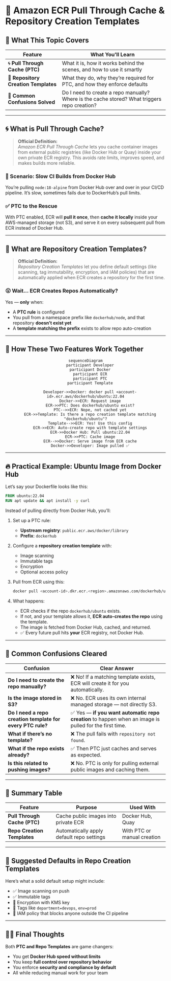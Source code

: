 # 🧊 Amazon ECR Pull Through Cache & Repository Creation Templates

## 🧠 What This Topic Covers

| Feature                              | What You'll Learn                                                                            |
| ------------------------------------ | -------------------------------------------------------------------------------------------- |
| 🌀 **Pull Through Cache (PTC)**      | What it is, how it works behind the scenes, and how to use it smartly                        |
| 🧩 **Repository Creation Templates** | What they do, why they’re required for PTC, and how they enforce defaults                    |
| 🤔 **Common Confusions Solved**      | Do I need to create a repo manually? Where is the cache stored? What triggers repo creation? |

---

## 🌀 What is Pull Through Cache?

> **Official Definition:**  
> _Amazon ECR Pull Through Cache_ lets you cache container images from external public registries (like Docker Hub or Quay) inside your own private ECR registry. This avoids rate limits, improves speed, and makes builds more reliable.

### 🧪 Scenario: Slow CI Builds from Docker Hub

You’re pulling `node:18-alpine` from Docker Hub over and over in your CI/CD pipeline. It’s slow, sometimes fails due to DockerHub’s pull limits.

### ✅ PTC to the Rescue

With PTC enabled, ECR will **pull it once**, then **cache it locally** inside your AWS-managed storage (not S3), and serve it on every subsequent pull from ECR instead of Docker Hub.

---

## 🧩 What are Repository Creation Templates?

> **Official Definition:**  
> _Repository Creation Templates_ let you define default settings (like scanning, tag immutability, encryption, and IAM policies) that are automatically applied when ECR creates a repository for the first time.

### 😮 Wait... ECR Creates Repos Automatically?

Yes — **only** when:

- A **PTC rule** is configured
- You pull from a namespace prefix like `dockerhub/node`, and that repository **doesn’t exist yet**
- A **template matching the prefix** exists to allow repo auto-creation

---

## 🔁 How These Two Features Work Together

<div align="center">

```mermaid
sequenceDiagram
    participant Developer
    participant Docker
    participant ECR
    participant PTC
    participant Template

    Developer->>Docker: docker pull <account-id>.ecr.aws/dockerhub/ubuntu:22.04
    Docker->>ECR: Request image
    ECR->>PTC: Does dockerhub/ubuntu exist?
    PTC-->>ECR: Nope, not cached yet
    ECR->>Template: Is there a repo creation template matching "dockerhub/ubuntu"?
    Template-->>ECR: Yes! Use this config
    ECR->>ECR: Auto-create repo with template settings
    ECR->>Docker Hub: Pull ubuntu:22.04
    ECR->>PTC: Cache image
    ECR-->>Docker: Serve image from ECR cache
    Docker->>Developer: Image pulled ✅
```

</div>

---

## 🔥 Practical Example: Ubuntu Image from Docker Hub

Let’s say your Dockerfile looks like this:

```dockerfile
FROM ubuntu:22.04
RUN apt update && apt install -y curl
```

Instead of pulling directly from Docker Hub, you’ll:

1. Set up a PTC rule:

   - **Upstream registry**: `public.ecr.aws/docker/library`
   - **Prefix**: `dockerhub`

2. Configure a **repository creation template** with:

   - Image scanning
   - Immutable tags
   - Encryption
   - Optional access policy

3. Pull from ECR using this:

   ```bash
   docker pull <account-id>.dkr.ecr.<region>.amazonaws.com/dockerhub/ubuntu:22.04
   ```

4. What happens:
   - ECR checks if the repo `dockerhub/ubuntu` exists.
   - If not, and your template allows it, **ECR auto-creates the repo** using the template.
   - The image is fetched from Docker Hub, cached, and returned.
   - ✅ Every future pull hits **your** ECR registry, not Docker Hub.

---

## 🤯 Common Confusions Cleared

| Confusion                                                  | Clear Answer                                                                                           |
| ---------------------------------------------------------- | ------------------------------------------------------------------------------------------------------ |
| **Do I need to create the repo manually?**                 | ❌ No! If a matching template exists, ECR will create it for you automatically.                        |
| **Is the image stored in S3?**                             | ❌ No. ECR uses its own internal managed storage — not directly S3.                                    |
| **Do I need a repo creation template for every PTC rule?** | ✅ Yes — **if you want automatic repo creation** to happen when an image is pulled for the first time. |
| **What if there’s no template?**                           | ❌ The pull fails with `repository not found`.                                                         |
| **What if the repo exists already?**                       | ✅ Then PTC just caches and serves as expected.                                                        |
| **Is this related to pushing images?**                     | ❌ No. PTC is only for pulling external public images and caching them.                                |

---

## 🧠 Summary Table

| Feature                      | Purpose                                   | Used With                   |
| ---------------------------- | ----------------------------------------- | --------------------------- |
| **Pull Through Cache (PTC)** | Cache public images into private ECR      | Docker Hub, Quay            |
| **Repo Creation Templates**  | Automatically apply default repo settings | With PTC or manual creation |

---

## 🧰 Suggested Defaults in Repo Creation Templates

Here’s what a solid default setup might include:

- ✅ Image scanning on push
- ✅ Immutable tags
- 🔐 Encryption with KMS key
- 🔖 Tags like `department=devops`, `env=prod`
- 🔐 IAM policy that blocks anyone outside the CI pipeline

---

## 🧑‍🏫 Final Thoughts

Both **PTC and Repo Templates** are game changers:

- You get **Docker Hub speed without limits**
- You keep **full control over repository behavior**
- You enforce **security and compliance by default**
- All while reducing manual work for your team
